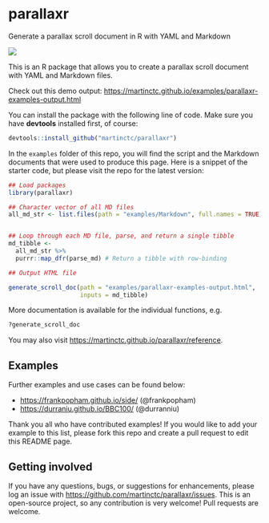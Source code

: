 # parallaxr
Generate a parallax scroll document in R with YAML and Markdown

![](https://raw.githubusercontent.com/martinctc/parallaxr/main/.dev/parallaxr.gif)

This is an R package that allows you to create a parallax scroll document with YAML and Markdown files. 

Check out this demo output: 
https://martinctc.github.io/examples/parallaxr-examples-output.html

You can install the package with the following line of code. Make sure you have **devtools** installed first, of course:

```R
devtools::install_github("martinctc/parallaxr")
```
In the `examples` folder of this repo, you will find the script and the Markdown documents that were used to produce this page. Here is a snippet of the starter code, but please visit the repo for the latest version:

```R
## Load packages
library(parallaxr)

## Character vector of all MD files
all_md_str <- list.files(path = "examples/Markdown", full.names = TRUE)


## Loop through each MD file, parse, and return a single tibble
md_tibble <-
  all_md_str %>%
  purrr::map_dfr(parse_md) # Return a tibble with row-binding

## Output HTML file

generate_scroll_doc(path = "examples/parallaxr-examples-output.html",
                    inputs = md_tibble)
```

More documentation is available for the individual functions, e.g. 

```R
?generate_scroll_doc
```

You may also visit https://martinctc.github.io/parallaxr/reference.

## Examples

Further examples and use cases can be found below:

- https://frankpopham.github.io/side/ (@frankpopham)
- https://durraniu.github.io/BBC100/ (@durranniu)

Thank you all who have contributed examples! If you would like to add your example to this list, please fork this repo and create a pull request to edit this README page.

## Getting involved

If you have any questions, bugs, or suggestions for enhancements, please log an issue with https://github.com/martinctc/parallaxr/issues. This is an open-source project, so any contribution is very welcome! Pull requests are welcome. 